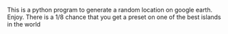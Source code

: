 This is a python program to generate a random location on google earth.  Enjoy.
There is a 1/8 chance that you get a preset on one of the best islands in the world
